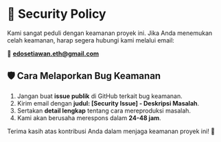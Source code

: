 # 🔐 Security Policy

Kami sangat peduli dengan keamanan proyek ini. Jika Anda menemukan celah keamanan, harap segera hubungi kami melalui email:

📧 **edosetiawan.eth@gmail.com**

## 🛡️ Cara Melaporkan Bug Keamanan
1. Jangan buat **issue publik** di GitHub terkait bug keamanan.
2. Kirim email dengan **judul: [Security Issue] - Deskripsi Masalah**.
3. Sertakan **detail lengkap** tentang cara mereproduksi masalah.
4. Kami akan berusaha merespons dalam **24-48 jam**.

Terima kasih atas kontribusi Anda dalam menjaga keamanan proyek ini! 🚀



